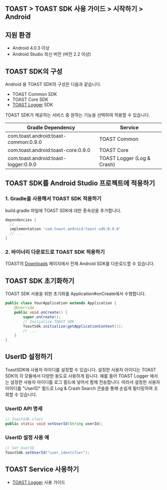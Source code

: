 ## TOAST > TOAST SDK 사용 가이드 > 시작하기 > Android

## 지원 환경

* Android 4.0.3 이상
* Android Studio 최신 버전 (버전 2.2 이상)

## TOAST SDK의 구성

Android 용 TOAST SDK의 구성은 다음과 같습니다.

* TOAST Common SDK
* TOAST Core SDK
* [TOAST Logger](./log-collector-android) SDK

TOAST SDK가 제공하는 서비스 중 원하는 기능을 선택하여 적용할 수 있습니다.

| Gradle Dependency | Service |
| --- | --- |
| com.toast.android:toast-common:0.9.0 | TOAST Common |
| com.toast.android:toast-core:0.9.0 | TOAST Core |
| com.toast.android:toast-logger:0.9.0 | TOAST Logger (Log & Crash) |

## TOAST SDK를 Android Studio 프로젝트에 적용하기

### 1. Gradle을 사용해서 TOAST SDK 적용하기

build.gradle 파일에 TOAST SDK에 대한 종속성을 추가합니다.

```groovy
dependencies {
  // ...
  implementation 'com.toast.android:toast-sdk:0.9.0'
  // ...
}
```

### 2. 바이너리 다운로드로 TOAST SDK 적용하기

TOAST의 [Downloads](../../../Download/#toast-sdk) 페이지에서 전체 Android SDK를 다운로드할 수 있습니다.

## TOAST SDK 초기화하기

TOAST SDK 사용을 위한 초기화를 Application#onCreate에서 수행합니다.

```java
public class YourApplication extends Application {
    @Override
    public void onCreate() {
        super.onCreate();
        // Initialize TOAST SDK
        ToastSdk.initialize(getApplicationContext());
        // ...
    }
}
```

## UserID 설정하기

ToastSDK에 사용자 아이디를 설정할 수 있습니다.
설정한 사용자 아이디는 TOAST SDK의 각 모듈에서 다양한 용도로 사용하게 됩니다.
예를 들어 TOAST Logger 에서는 설정한 사용자 아이디를 로그 필드에 넣어서 함께 전송합니다.
따라서 설정한 사용자 아이디를 "UserID" 필드로 Log & Crash Search 콘솔을 통해 손쉽게 필터링하여 조회할 수 있습니다.

### UserID API 명세

```java
// ToastSdk.class
public static void setUserId(String userId);
```

### UserID 설정 사용 예

```java
// Set UserID
ToastSdk.setUserId("user_identifier");
```

## TOAST Service 사용하기

* [TOAST Logger](./log-collector-android) 사용 가이드

